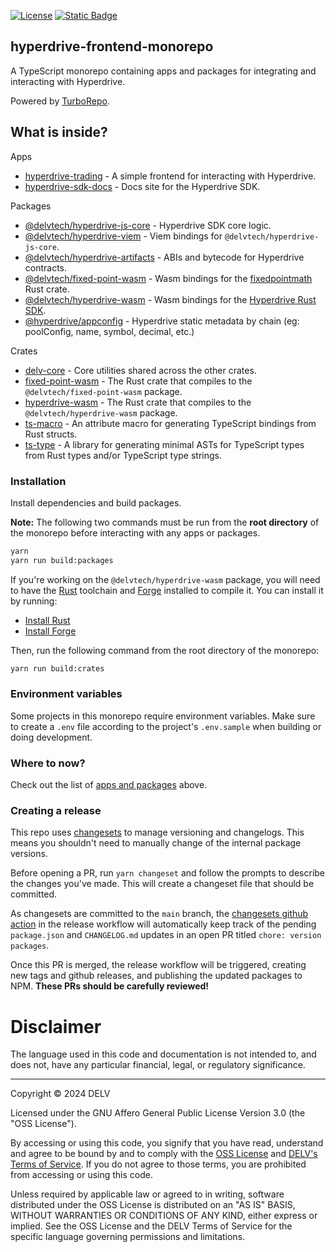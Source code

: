[![License](https://img.shields.io/badge/License-AGPL%203.0-blue.svg)](https://github.com/delvtech/hyperdrive-frontend/blob/master/LICENSE)
[![Static Badge](https://img.shields.io/badge/DELV-Terms%20Of%20Service-orange)](https://delv-public.s3.us-east-2.amazonaws.com/delv-terms-of-service.pdf)

## hyperdrive-frontend-monorepo

A TypeScript monorepo containing apps and packages for integrating and
interacting with Hyperdrive.

Powered by [TurboRepo](https://turbo.build).

## What is inside?

Apps

- [hyperdrive-trading](apps/hyperdrive-trading/) - A simple frontend for interacting with Hyperdrive.
- [hyperdrive-sdk-docs](apps/hyperdrive-sdk-docs/) - Docs site for the Hyperdrive SDK.

Packages

- [@delvtech/hyperdrive-js-core](packages/hyperdrive-js-core/) - Hyperdrive SDK core logic.
- [@delvtech/hyperdrive-viem](packages/hyperdrive-viem/) - Viem bindings for `@delvtech/hyperdrive-js-core`.
- [@delvtech/hyperdrive-artifacts](packages/hyperdrive-artifacts/) - ABIs and bytecode for Hyperdrive contracts.
- [@delvtech/fixed-point-wasm](packages/hyperdrive-artifacts/) - Wasm bindings for the [fixedpointmath](https://github.com/delvtech/hyperdrive-rs/tree/main/crates/fixedpointmath) Rust crate.
- [@delvtech/hyperdrive-wasm](packages/hyperdrive-artifacts/) - Wasm bindings for the [Hyperdrive Rust SDK](https://github.com/delvtech/hyperdrive-rs).
- [@hyperdrive/appconfig](packages/hyperdrive-appconfig/) - Hyperdrive static metadata by chain (eg: poolConfig, name, symbol, decimal, etc.)

Crates

- [delv-core](crates/delv-core/) - Core utilities shared across the other crates.
- [fixed-point-wasm](crates/fixed-point-wasm/) - The Rust crate that compiles to the `@delvtech/fixed-point-wasm` package.
- [hyperdrive-wasm](crates/hyperdrive-wasm/) - The Rust crate that compiles to the `@delvtech/hyperdrive-wasm` package.
- [ts-macro](crates/ts-macro/) - An attribute macro for generating TypeScript bindings from Rust structs.
- [ts-type](crates/ts-type/) - A library for generating minimal ASTs for TypeScript types from Rust types and/or TypeScript type strings.

### Installation

Install dependencies and build packages.

**Note:** The following two commands must be run from the **root directory** of the
monorepo before interacting with any apps or packages.

```bash
yarn
yarn run build:packages
```

If you're working on the `@delvtech/hyperdrive-wasm` package, you will need to
have the [Rust](https://www.rust-lang.org/) toolchain and
[Forge](https://github.com/foundry-rs/foundry#installatio://github.com/foundry-rs/foundry#installation)
installed to compile it. You can install it by running:

- [Install Rust](https://www.rust-lang.org/tools/install)
- [Install Forge](https://book.getfoundry.sh/getting-started/installation)

Then, run the following command from the root directory of the monorepo:

```bash
yarn run build:crates
```

### Environment variables

Some projects in this monorepo require environment variables. Make sure to
create a `.env` file according to the project's `.env.sample` when building or
doing development.

### Where to now?

Check out the list of [apps and packages](#what-is-inside) above.

### Creating a release

This repo uses [changesets](https://github.com/changesets/changesets) to manage
versioning and changelogs. This means you shouldn't need to manually change of
the internal package versions.

Before opening a PR, run `yarn changeset` and follow the prompts to describe the
changes you've made. This will create a changeset file that should be committed.

As changesets are committed to the `main` branch, the [changesets github
action](https://github.com/changesets/action) in the release workflow will
automatically keep track of the pending `package.json` and `CHANGELOG.md`
updates in an open PR titled `chore: version packages`.

Once this PR is merged, the release workflow will be triggered, creating new
tags and github releases, and publishing the updated packages to NPM. **These
PRs should be carefully reviewed!**

# Disclaimer

The language used in this code and documentation is not intended to, and does not, have any particular financial, legal, or regulatory significance.

---

Copyright © 2024 DELV

Licensed under the GNU Affero General Public License Version 3.0 (the "OSS License").

By accessing or using this code, you signify that you have read, understand and agree to be bound by and to comply with the [OSS License](https://www.gnu.org/licenses/gpl-3.0.html) and [DELV's Terms of Service](https://delv-public.s3.us-east-2.amazonaws.com/delv-terms-of-service.pdf). If you do not agree to those terms, you are prohibited from accessing or using this code.

Unless required by applicable law or agreed to in writing, software distributed under the OSS License is distributed on an "AS IS" BASIS, WITHOUT WARRANTIES OR CONDITIONS OF ANY KIND, either express or implied. See the OSS License and the DELV Terms of Service for the specific language governing permissions and limitations.
